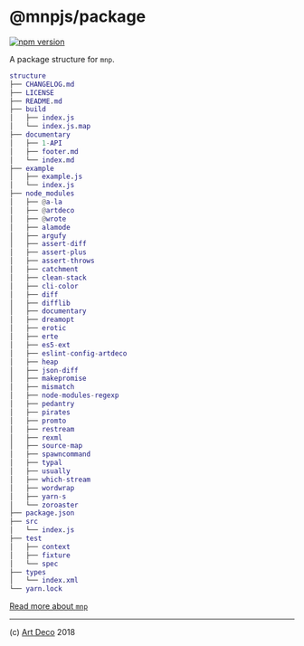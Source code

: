 # @mnpjs/package

[![npm version](https://badge.fury.io/js/%40mnpjs%2Fpackage.svg)](https://npmjs.org/package/@mnpjs/package)

A package structure for `mnp`.

```m
structure
├── CHANGELOG.md
├── LICENSE
├── README.md
├── build
│   ├── index.js
│   └── index.js.map
├── documentary
│   ├── 1-API
│   ├── footer.md
│   └── index.md
├── example
│   ├── example.js
│   └── index.js
├── node_modules
│   ├── @a-la
│   ├── @artdeco
│   ├── @wrote
│   ├── alamode
│   ├── argufy
│   ├── assert-diff
│   ├── assert-plus
│   ├── assert-throws
│   ├── catchment
│   ├── clean-stack
│   ├── cli-color
│   ├── diff
│   ├── difflib
│   ├── documentary
│   ├── dreamopt
│   ├── erotic
│   ├── erte
│   ├── es5-ext
│   ├── eslint-config-artdeco
│   ├── heap
│   ├── json-diff
│   ├── makepromise
│   ├── mismatch
│   ├── node-modules-regexp
│   ├── pedantry
│   ├── pirates
│   ├── promto
│   ├── restream
│   ├── rexml
│   ├── source-map
│   ├── spawncommand
│   ├── typal
│   ├── usually
│   ├── which-stream
│   ├── wordwrap
│   ├── yarn-s
│   └── zoroaster
├── package.json
├── src
│   └── index.js
├── test
│   ├── context
│   ├── fixture
│   └── spec
├── types
│   └── index.xml
└── yarn.lock
```

[Read more about `mnp`][2]



---

(c) [Art Deco][1] 2018

[1]: https://artdeco.bz
[2]: https://mnpjs.org
